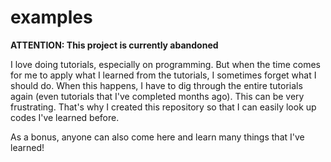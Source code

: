 # examples

**ATTENTION: This project is currently abandoned**

I love doing tutorials, especially on programming. But when the time comes for me to apply what I learned from the tutorials, I sometimes forget what I should do. When this happens, I have to dig through the entire tutorials again (even tutorials that I've completed months ago). This can be very frustrating. That's why I created this repository so that I can easily look up codes I've learned before.

As a bonus, anyone can also come here and learn many things that I've learned!
